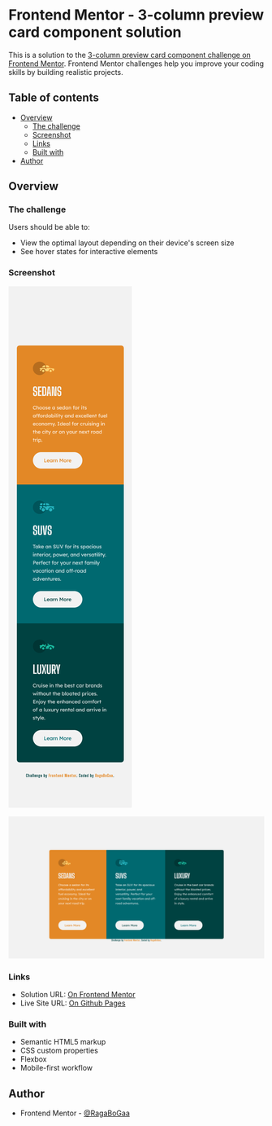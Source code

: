 # Frontend Mentor - 3-column preview card component solution

This is a solution to the [3-column preview card component challenge on Frontend Mentor](https://www.frontendmentor.io/challenges/3column-preview-card-component-pH92eAR2-). Frontend Mentor challenges help you improve your coding skills by building realistic projects.

## Table of contents

- [Overview](#overview)
  - [The challenge](#the-challenge)
  - [Screenshot](#screenshot)
  - [Links](#links)
  - [Built with](#built-with)
- [Author](#author)

## Overview

### The challenge

Users should be able to:

- View the optimal layout depending on their device's screen size
- See hover states for interactive elements

### Screenshot

![Mobile](./mobile-screenshot.png)

![Desktop](./desktop-screenshot.png)

### Links

- Solution URL: [On Frontend Mentor](https://www.frontendmentor.io/solutions/3columncard-b7_0DTEQY)
- Live Site URL: [On Github Pages](https://ragabogaa.github.io/3-column-card/)

### Built with

- Semantic HTML5 markup
- CSS custom properties
- Flexbox
- Mobile-first workflow

## Author

- Frontend Mentor - [@RagaBoGaa](https://www.frontendmentor.io/profile/RagaBoGaa)
